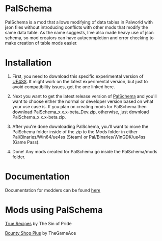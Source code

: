 # PalSchema
PalSchema is a mod that allows modifying of data tables in Palworld with json files without introducing conflicts with other mods that modify the same data table. As the name suggests, I've also made heavy use of json schema, so mod creators can have autocompletion and error checking to make creation of table mods easier.

# Installation
1. First, you need to download this specific experimental version of [UE4SS](https://github.com/UE4SS-RE/RE-UE4SS/releases/download/experimental/UE4SS_v3.0.1-253-g154f502.zip). It might work on the latest experimental version, but just to avoid compatibility issues, get the one linked here.

2. Next you want to get the latest release version of [PalSchema](https://github.com/Okaetsu/PalSchema/releases) and you'll want to choose either the normal or developer version based on what your use case is. If you plan on creating mods for PalSchema then download PalSchema_x.x.x-beta_Dev.zip, otherwise, just download PalSchema_x.x.x-beta.zip.

3. After you're done downloading PalSchema, you'll want to move the PalSchema folder inside of the zip to the Mods folder in either Pal/Binaries/Win64/ue4ss (Steam) or Pal/Binaries/WinGDK/ue4ss (Game Pass).

4. Done! Any mods created for PalSchema go inside the PalSchema/mods folder.

# Documentation

Documentation for modders can be found [here](https://okaetsu.github.io/PalSchema/docs/gettingstarted)

# Mods using PalSchema

[True Recipes](https://www.nexusmods.com/palworld/mods/2159) by The Sin of Pride

[Bounty Shop Plus](https://www.nexusmods.com/palworld/mods/2162) by TheGameAce
